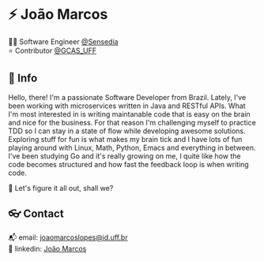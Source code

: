 # :zap: João Marcos

:technologist: Software Engineer [@Sensedia](https://github.com/Sensedia)  
:star: Contributor [@GCAS_UFF](https://github.com/GCAS-UFF)  

## :speech_balloon: Info

Hello, there! I'm a passionate Software Developer from Brazil. Lately, I've been working with microservices written in Java and RESTful APIs. What I'm most interested in is writing maintanable code that is easy on the brain and nice for the business. For that reason I'm challenging myself to practice TDD so I can stay in a state of flow while developing awesome solutions. Exploring stuff for fun is what makes my brain tick and I have lots of fun playing around with Linux, Math, Python, Emacs and everything in between.
I've been studying Go and it's really growing on me, I quite like how the code becomes structured and how fast the feedback loop is when writing code.

🚀 Let's figure it all out, shall we?

## :eyeglasses: Contact

:mailbox_with_mail: email: [joaomarcoslopes@id.uff.br](mailto:joaomarcoslopes@id.uff.br)  
:link: linkedin: [João Marcos](https://bit.ly/JMQLink)
